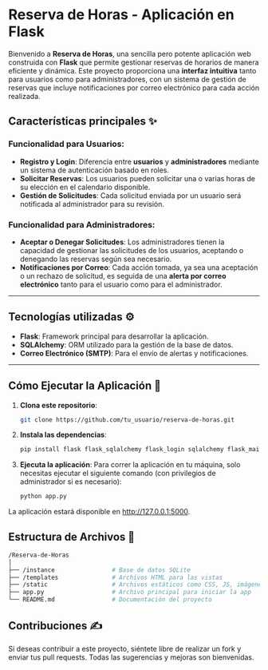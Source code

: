 # **Reserva de Horas - Aplicación en Flask**

Bienvenido a **Reserva de Horas**, una sencilla pero potente aplicación web construida con **Flask** que permite gestionar reservas de horarios de manera eficiente y dinámica. Este proyecto proporciona una **interfaz intuitiva** tanto para usuarios como para administradores, con un sistema de gestión de reservas que incluye notificaciones por correo electrónico para cada acción realizada.

## **Características principales** ✨

### **Funcionalidad para Usuarios**:
- **Registro y Login**: Diferencia entre **usuarios** y **administradores** mediante un sistema de autenticación basado en roles.
- **Solicitar Reservas**: Los usuarios pueden solicitar una o varias horas de su elección en el calendario disponible.
- **Gestión de Solicitudes**: Cada solicitud enviada por un usuario será notificada al administrador para su revisión.

### **Funcionalidad para Administradores**:
- **Aceptar o Denegar Solicitudes**: Los administradores tienen la capacidad de gestionar las solicitudes de los usuarios, aceptando o denegando las reservas según sea necesario.
- **Notificaciones por Correo**: Cada acción tomada, ya sea una aceptación o un rechazo de solicitud, es seguida de una **alerta por correo electrónico** tanto para el usuario como para el administrador.

---

## **Tecnologías utilizadas** ⚙️

- **Flask**: Framework principal para desarrollar la aplicación.
- **SQLAlchemy**: ORM utilizado para la gestión de la base de datos.
- **Correo Electrónico (SMTP)**: Para el envío de alertas y notificaciones.

---

## **Cómo Ejecutar la Aplicación** 🚀

1. **Clona este repositorio**:
   ```bash
   git clone https://github.com/tu_usuario/reserva-de-horas.git
   ```
2. **Instala las dependencias**:
   ```bash
   pip install flask flask_sqlalchemy flask_login sqlalchemy flask_mail
   ```
3. **Ejecuta la aplicación**: Para correr la aplicación en tu máquina, solo necesitas ejecutar el siguiente comando (con privilegios de administrador si es necesario):
   ```bash
   python app.py
   ```
La aplicación estará disponible en http://127.0.0.1:5000.

## Estructura de Archivos 📁
   ```bash
   /Reserva-de-Horas
   │
   ├── /instance                # Base de datos SQLite
   ├── /templates               # Archivos HTML para las vistas
   ├── /static                  # Archivos estáticos como CSS, JS, imágenes
   ├── app.py                   # Archivo principal para iniciar la app
   └── README.md                # Documentación del proyecto
   ```

## Contribuciones ✍️
Si deseas contribuir a este proyecto, siéntete libre de realizar un fork y enviar tus pull requests. Todas las sugerencias y mejoras son bienvenidas.




